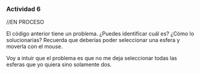 ### Actividad 6

//EN PROCESO

El código anterior tiene un problema. ¿Puedes identificar cuál es? ¿Cómo lo solucionarías? Recuerda que deberías poder seleccionar una esfera y moverla con el mouse.

Voy a intuir que el problema es que no me deja seleccionar todas las esferas que yo quiera sino solamente dos.